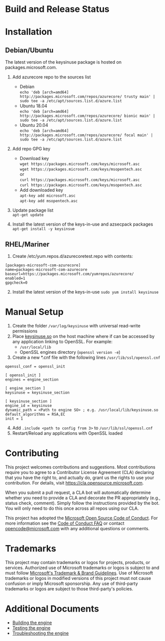 # Build and Release Status

# Installation
## Debian/Ubuntu
The latest version of the keysinuse package is hosted on packages.microsoft.com.
1. Add azurecore repo to the sources list  
    - Debian  
  `echo 'deb [arch=amd64] http://packages.microsoft.com/repos/azurecore/ trusty main' | sudo tee -a /etc/apt/sources.list.d/azure.list`
    - Ubuntu 18.04  
  `echo 'deb [arch=amd64] http://packages.microsoft.com/repos/azurecore/ bionic main' | sudo tee -a /etc/apt/sources.list.d/azure.list`
    - Ubuntu 20.04  
  `echo 'deb [arch=amd64] http://packages.microsoft.com/repos/azurecore/ focal main' | sudo tee -a /etc/apt/sources.list.d/azure.list`

2. Add repo GPG key
    - Download key  
        `wget https://packages.microsoft.com/keys/microsoft.asc`  
        `wget https://packages.microsoft.com/keys/msopentech.asc`  
        or  
        `curl https://packages.microsoft.com/keys/microsoft.asc`  
        `curl https://packages.microsoft.com/keys/msopentech.asc`
    - Add downloaded key  
        `apt-key add microsoft.asc`  
        `apt-key add msopentech.asc`

4. Update package list  
`apt-get update `

5. Install the latest version of the keys-in-use and azsecpack packages  
`apt-get install -y keysinsue`

## RHEL/Mariner

1. Create /etc/yum.repos.d/azurecoretest.repo with contents:
```dosini
[packages-microsoft-com-azurecore]
name=packages-microsoft-com-azurecore
baseurl=https://packages.microsoft.com/yumrepos/azurecore/
enabled=1
gpgcheck=0
```

2. Install the latest version of the keys-in-use
`sudo yum install keysinuse`

# Manual Setup
1. Create the folder `/var/log/keysinuse` with universal read-write permissions
2. Place [keysinuse.so](./bin/keysinuse.so) on the host machine where if can be accessed by any application linking to OpenSSL. For example:
    -  `/usr/local/lib`
    - OpenSSL engines directory (`openssl version -e`)
3. Create a new *.cnf file with the following lines `/usr/lib/ssl/openssl.cnf`
```dosini
openssl_conf = openssl_init

[ openssl_init ]
engines = engine_section

[ engine_section ]
keysinuse = keysinuse_section

[ keysinuse_section ]
engine_id = keysinuse
dynamic_path = <Path to engine SO> ; e.g. /usr/local/lib/keysinuse.so
default_algorithms = RSA,EC
init = 1
```
4. Add `.include <path to config from 3>` to `/usr/lib/ssl/openssl.cnf`
5. Restart/Reload any applications with OpenSSL loaded

# Contributing

This project welcomes contributions and suggestions.  Most contributions require you to agree to a
Contributor License Agreement (CLA) declaring that you have the right to, and actually do, grant us
the rights to use your contribution. For details, visit https://cla.opensource.microsoft.com.

When you submit a pull request, a CLA bot will automatically determine whether you need to provide
a CLA and decorate the PR appropriately (e.g., status check, comment). Simply follow the instructions
provided by the bot. You will only need to do this once across all repos using our CLA.

This project has adopted the [Microsoft Open Source Code of Conduct](https://opensource.microsoft.com/codeofconduct/).
For more information see the [Code of Conduct FAQ](https://opensource.microsoft.com/codeofconduct/faq/) or
contact [opencode@microsoft.com](mailto:opencode@microsoft.com) with any additional questions or comments.

# Trademarks

This project may contain trademarks or logos for projects, products, or services. Authorized use of Microsoft
trademarks or logos is subject to and must follow
[Microsoft's Trademark & Brand Guidelines](https://www.microsoft.com/en-us/legal/intellectualproperty/trademarks/usage/general).
Use of Microsoft trademarks or logos in modified versions of this project must not cause confusion or imply Microsoft sponsorship.
Any use of third-party trademarks or logos are subject to those third-party's policies.

# Additional Documents
- [Building the engine](./docs/build.md)
- [Testing the engine](./docs/test.md)
- [Troubleshooting the engine](./docs/troubleshooting.md)